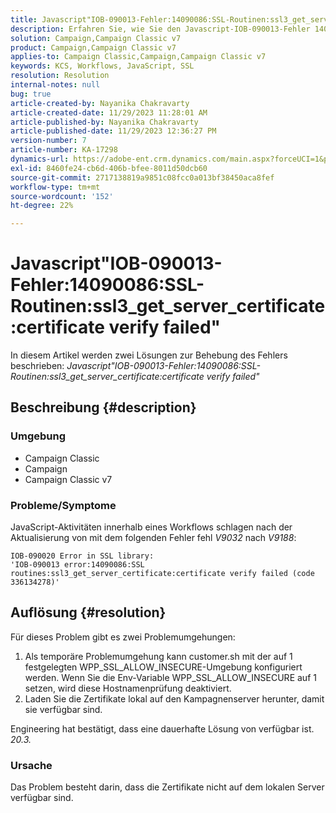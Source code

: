 ```yaml
---
title: Javascript"IOB-090013-Fehler:14090086:SSL-Routinen:ssl3_get_server_certificate:certificate verify failed"
description: Erfahren Sie, wie Sie den Javascript-IOB-090013-Fehler 14090086 SSL-Routinen ssl3_get_server_certificate-Überprüfung fehlgeschlagen beheben.
solution: Campaign,Campaign Classic v7
product: Campaign,Campaign Classic v7
applies-to: Campaign Classic,Campaign,Campaign Classic v7
keywords: KCS, Workflows, JavaScript, SSL
resolution: Resolution
internal-notes: null
bug: true
article-created-by: Nayanika Chakravarty
article-created-date: 11/29/2023 11:28:01 AM
article-published-by: Nayanika Chakravarty
article-published-date: 11/29/2023 12:36:27 PM
version-number: 7
article-number: KA-17298
dynamics-url: https://adobe-ent.crm.dynamics.com/main.aspx?forceUCI=1&pagetype=entityrecord&etn=knowledgearticle&id=a1576354-aa8e-ee11-8179-6045bd006239
exl-id: 8460fe24-cb6d-406b-bfee-8011d50dcb60
source-git-commit: 2717138819a9851c08fcc0a013bf38450aca8fef
workflow-type: tm+mt
source-wordcount: '152'
ht-degree: 22%

---
```


# Javascript&quot;IOB-090013-Fehler:14090086:SSL-Routinen:ssl3_get_server_certificate:certificate verify failed&quot;


In diesem Artikel werden zwei Lösungen zur Behebung des Fehlers beschrieben: *Javascript&quot;IOB-090013-Fehler:14090086:SSL-Routinen:ssl3_get_server_certificate:certificate verify failed&quot;*

## Beschreibung {#description}


### Umgebung

- Campaign Classic
- Campaign
- Campaign Classic v7


### Probleme/Symptome

JavaScript-Aktivitäten innerhalb eines Workflows schlagen nach der Aktualisierung von mit dem folgenden Fehler fehl *V9032* nach *V9188*:


```
IOB-090020 Error in SSL library: 
'IOB-090013 error:14090086:SSL routines:ssl3_get_server_certificate:certificate verify failed (code 336134278)'
```



## Auflösung {#resolution}


Für dieses Problem gibt es zwei Problemumgehungen:

1. Als temporäre Problemumgehung kann customer.sh mit der auf 1 festgelegten WPP_SSL_ALLOW_INSECURE-Umgebung konfiguriert werden. Wenn Sie die Env-Variable WPP_SSL_ALLOW_INSECURE auf 1 setzen, wird diese Hostnamenprüfung deaktiviert.
2. Laden Sie die Zertifikate lokal auf den Kampagnenserver herunter, damit sie verfügbar sind.


Engineering hat bestätigt, dass eine dauerhafte Lösung von verfügbar ist. *20.3.*

### Ursache

Das Problem besteht darin, dass die Zertifikate nicht auf dem lokalen Server verfügbar sind.
